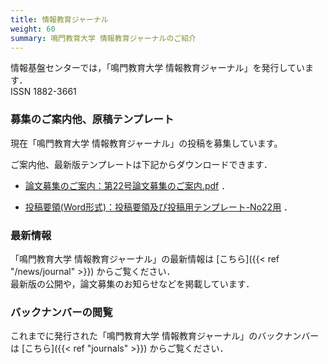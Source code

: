 ```yaml
---
title: 情報教育ジャーナル
weight: 60
summary: 鳴門教育大学 情報教育ジャーナルのご紹介
---
```


情報基盤センターでは，「鳴門教育大学 情報教育ジャーナル」を発行しています．  
ISSN 1882-3661

### 募集のご案内他、原稿テンプレート
現在「鳴門教育大学 情報教育ジャーナル」の投稿を募集しています。　

ご案内他、最新版テンプレートは下記からダウンロードできます．　

- [論文募集のご案内：第22号論文募集のご案内.pdf](./第22号論文募集のご案内.pdf) ．　

- [投稿要領(Word形式)：投稿要領及び投稿用テンプレート-No22用](./journal-toukouyouryou_2024.docx) ．　

### 最新情報
「鳴門教育大学 情報教育ジャーナル」の最新情報は [こちら]({{< ref "/news/journal" >}}) からご覧ください．  
最新版の公開や，論文募集のお知らせなどを掲載しています．

### バックナンバーの閲覧
これまでに発行された「鳴門教育大学 情報教育ジャーナル」のバックナンバーは [こちら]({{< ref "journals" >}}) からご覧ください．
